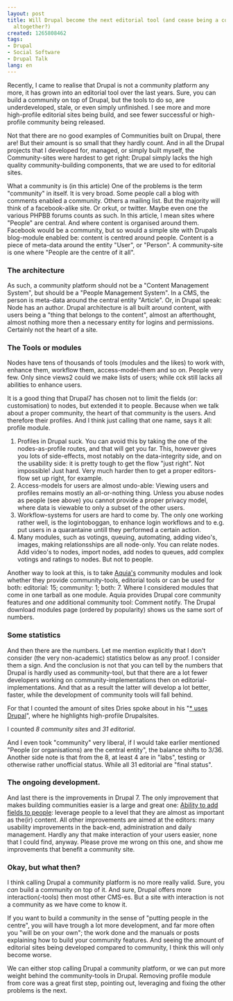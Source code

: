 ```yaml
---
layout: post
title: Will Drupal become the next editorial tool (and cease being a community tool
  altogether?)
created: 1265808462
tags:
- Drupal
- Social Software
- Drupal Talk
lang: en
---
```

Recently, I came to realise that Drupal is not a community platform any more, it has grown into an editorial tool over the last years. Sure, you can build a community on top of Drupal, but the tools to do so, are underdeveloped, stale, or even simply unfinished. 
I see more and more high-profile editorial sites being build, and see fewer successful or high-profile community being released. 

Not that there are no good examples of Communities built on Drupal, there are! But their amount is so small that they hardly count. And in all the Drupal projects that I developed for, managed, or simply built myself, the Community-sites were hardest to get right: Drupal simply lacks the high quality community-building components, that we are used to for editorial sites.

What a community is (in this article)
One of the problems is the term "community" in itself. It is very broad. Some people call a blog with comments enabled a community. Others a mailing list. But the majority will think of a facebook-alike site. Or orkut, or twitter. Maybe even one the various PHPBB forums counts as such. In this article, I mean sites where "People" are central. And where content is organised around them. Facebook would be a community, but so would a simple site with Drupals blog-module enabled be: content is centred around people. Content is a piece of meta-data around the entity "User", or "Person". A community-site is one where "People are the centre of it all".

<h3>The architecture</h3>
As such, a community platform should not be a "Content Management System", but should be a "People Management System". In a CMS, the person is meta-data around the central entity "Article". Or, in Drupal speak: Node has an author. Drupal architecture is all built around content, with users being a "thing that belongs to the content", almost an afterthought, almost nothing more then a necessary entity for logins and permissions. Certainly not the heart of a site.

<h3>The Tools or modules</h3>
Nodes have tens of thousands of tools (modules and the likes) to work with, enhance them, workflow them, access-model-them and so on. People very few. Only since views2 could we make lists of users; while cck still lacks all abilities to enhance users. 

It is a good thing that Drupal7 has chosen not to limit the fields (or: customisation) to nodes, but extended it to people. 
Because when we talk about a proper community, the heart of that community is the users. And therefore their profiles. And I think just calling that one name, says it all: profile module.

1. Profiles in Drupal suck. You can avoid this by taking the one of the nodes-as-profile routes, and that will get you far. This, however gives you lots of side-effects, most notably on the data-integrity side, and on the usability side: it is pretty tough to get the flow "just right". Not impossible! Just hard. Very much harder then to get a proper editors-flow set up right, for example.
1. Access-models for users are almost undo-able: Viewing users and profiles remains mostly an all-or-nothing thing. Unless you abuse nodes as people (see above) you cannot provide a proper privacy model, where data is viewable to only a subset of the other users.
1. Workflow-systems for users are hard to come by. The only one working rather well, is the logintoboggan, to enhance login workflows and to e.g. put users in a quarantaine untill they performed a certain action. 
1. Many modules, such as votings, queuing, automating, adding video's, images, making relationsships are all node-only. You can relate nodes. Add video's to nodes, import nodes, add nodes to queues, add complex votings and ratings to nodes. But not to people. 

Another way to look at this, is to take <a href="http://acquia.com/products-services/acquia-drupal-modules">Aquia's</a> community modules and look whether they provide community-tools, editorial tools or can be used for both: editorial: 15; community: 1; both: 7. Where I considered modules that come in one tarball as one module. 
Aquia provides Drupal core community features and <em>one</em> additional community tool: Comment notify. The Drupal download modules page (ordered by popularity) shows us the same sort of numbers.

<h3>Some statistics</h3>
And then there are the numbers. Let me mention explicitly that I don't consider (the very non-academic) statistics below as any proof. I consider them a sign. And the conclusion is not that you can tell by the numbers that Drupal is hardly used as community-tool, but that there are a lot fewer developers working on community-implementations then on editorial-implementations. And that as a result the latter will develop a lot better, faster, while the development of community tools will fall behind. 

For that I counted the amount of sites Dries spoke about in his "<a href="http://buytaert.net/tag/drupal-sites">\* uses Drupal</a>", where he highlights high-profile Drupalsites.

I counted *8 community sites* and *31 editorial*.

And I even took "community" very liberal, if I would take earlier mentioned "People (or organisations) are the central entity", the balance shifts to 3/36. Another side note is that from the 8, at least 4 are in "labs", testing or otherwise rather unofficial status. While all 31 editorial are "final status".

<h3>The ongoing development.</h3>
And last there is the improvements in Drupal 7. The only improvement that makes building communities easier is a large and great one: <a href="http://buytaert.net/drupal-7-fields-in-core-status-update-and-next-steps">Ability to add fields to people</a>: leverage people to a level that they are almost as important as the(ir) content. All other improvements are aimed at the editors: many usability improvements in the back-end, administration and daily management. Hardly any that make interaction of your users easier, none that I could find, anyway. Please prove me wrong on this one, and show me improvements that benefit a community site.

<h3>Okay, but what then?</h3>
I think calling Drupal a community platform is no more really valid. Sure, you <em>can</em> build a community on top of it. And sure, Drupal offers more interaction(-tools) then most other CMS-es. But a site with interaction is not a community as we have come to know it. 

If you want to build a community in the sense of "putting people in the centre", you will have trough a lot more development, and far more often you "will be on your own"; the work done and the manuals or posts explaining how to build your community features. And seeing the amount of editorial sites being developed compared to community, I think this will only become worse. 

We can either stop calling Drupal a community platform, or we can put more weight behind the community-tools in Drupal. Removing profile module from core was a great first step, pointing out, leveraging and fixing the other problems is the next.
